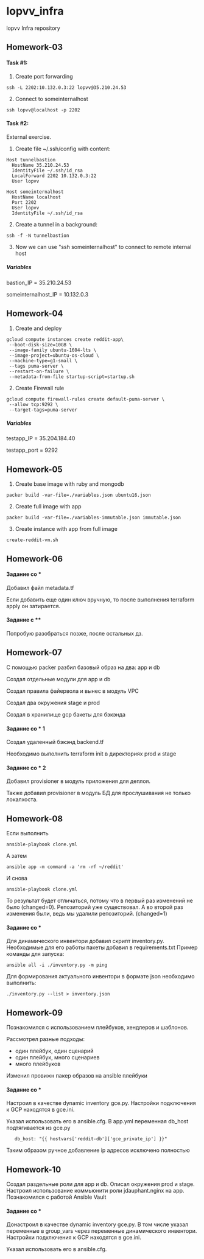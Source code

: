 # lopvv_infra
lopvv Infra repository

## Homework-03
#### Task \#1:
1. Create port forwarding
```
ssh -L 2202:10.132.0.3:22 lopvv@35.210.24.53
```
2. Connect to someinternalhost
```
ssh lopvv@localhost -p 2202
```

#### Task \#2:
External exercise.
1. Create file ~/.ssh/config with content:
```
Host tunnelbastion
  HostName 35.210.24.53
  IdentityFile ~/.ssh/id_rsa
  LocalForward 2202 10.132.0.3:22
  User lopvv

Host someinternalhost
  HostName localhost
  Port 2202
  User lopvv
  IdentityFile ~/.ssh/id_rsa
```
2. Create a tunnel in a background:
```
ssh -f -N tunnelbastion
```
3. Now we can use "ssh someinternalhost" to connect to remote internal host

##### Variables
bastion_IP = 35.210.24.53

someinternalhost_IP = 10.132.0.3


## Homework-04


1. Create and deploy
```
gcloud compute instances create reddit-app\
 --boot-disk-size=10GB \
 --image-family ubuntu-1604-lts \
 --image-project=ubuntu-os-cloud \
 --machine-type=g1-small \
 --tags puma-server \
 --restart-on-failure \
 --metadata-from-file startup-script=startup.sh
```

2. Create Firewall rule
```
gcloud compute firewall-rules create default-puma-server \
 --allow tcp:9292 \
 --target-tags=puma-server
 ```

 ##### Variables

 testapp_IP = 35.204.184.40

 testapp_port = 9292
## Homework-05
1. Create base image with ruby and mongodb
```
packer build -var-file=./variables.json ubuntu16.json
```
2. Create full image with app
```
packer build -var-file=./variables-immutable.json immutable.json
```
3. Create instance with app from full image
```
create-reddit-vm.sh
```

## Homework-06
#### Задание со \*
Добавил файл metadata.tf

Если добавить еще один ключ вручную, то после выполнения terraform apply он затирается.


#### Задание с \*\*
Попробую разобраться позже, после остальных дз.


## Homework-07
С помощью packer разбил базовый образ на два: app и db

Создал отдельные модули для app и db

Создал правила файервола и вынес в модуль VPC

Создал два окружения stage и prod

Создал в хранилище gcp бакеты для бэкэнда


#### Задание со \* 1

Создал удаленный бэкэнд backend.tf

Необходимо выполнить terraform init в директориях prod и stage

#### Задание со \* 2

Добавил provisioner в модуль приложения для деплоя.

Также добавил provisioner в модуль БД для прослушивания не только локалхоста.


## Homework-08
Если выполнить

```
ansible-playbook clone.yml
```
А затем
```
ansible app -m command -a 'rm -rf ~/reddit'
```
И снова
```
ansible-playbook clone.yml
```
То результат будет отличаться, потому что в первый раз изменений не было (changed=0). Репозиторий уже существовал.
А во второй раз изменения были, ведь мы удалили репозиторий. (changed=1)


#### Задание со \*
Для динамического инвентори добавил скрипт inventory.py. Необходимые для его работы пакеты добавил в requirements.txt
Пример команды для запуска:
```
ansible all -i ./inventory.py -m ping
```

Для формирования актуального инвентори в формате json необходимо выполнить:
```
./inventory.py --list > inventory.json
```

## Homework-09
Познакомился с использованием плейбуков, хендлеров и шаблонов.

Рассмотрел разные подходы:
- один плейбук, один сценарий
- один плейбук, много сценариев
- много плейбуков

Изменил провижн пакер образов на ansible плейбуки

#### Задание со \*

Настроил в качестве dynamic inventory gce.py.
Настройки подключения к GCP находятся в gce.ini.

Указал использовать его в ansible.cfg.
В app.yml переменная db_host подтягивается из gce.py
```
   db_host: "{{ hostvars['reddit-db']['gce_private_ip'] }}"
```
Таким образом ручное добавление ip адресов исключено полностью


## Homework-10
Создал раздельные роли для app и db.
Описал окружения prod и stage.
Настроил использование коммьюнити роли jdauphant.nginx на app.
Познакомился с работой Ansible Vault

#### Задание со \*

Донастроил в качестве dynamic inventory gce.py.
В том числе указал переменные в group_vars через переменные динамического инвентори.
Настройки подключения к GCP находятся в gce.ini.

Указал использовать его в ansible.cfg.

